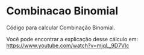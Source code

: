 # Combinacao Binomial
Código para calcular Combinação Binomial.

Vocẽ pode encontrar a explicação desse cálculo em:
https://www.youtube.com/watch?v=mjqL_9D7Vlc
